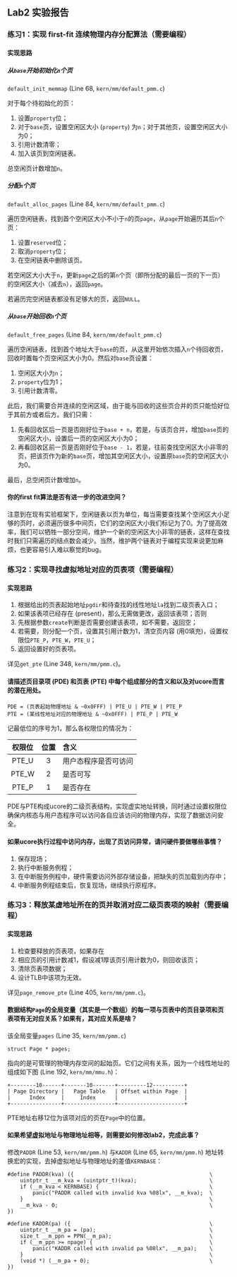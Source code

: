 ## Lab2 实验报告

### 练习1：实现 first-fit 连续物理内存分配算法（需要编程）

#### 实现思路

##### 从`base`开始初始化`n`个页

`default_init_memmap` (Line 68, `kern/mm/default_pmm.c`)

对于每个待初始化的页：

1. 设置`property`位；
2. 对于`base`页，设置空闲区大小 (`property`) 为`n`；对于其他页，设置空闲区大小为0；
3. 引用计数清零；
4. 加入该页到空闲链表。

总空闲页计数增加`n`。

##### 分配`n`个页

`default_alloc_pages` (Line 84, `kern/mm/default_pmm.c`)

遍历空闲链表，找到首个空闲区大小不小于`n`的页`page`，从`page`开始遍历其后`n`个页：

1. 设置`reserved`位；
2. 取消`property`位；
3. 在空闲链表中删除该页。

若空闲区大小大于`n`，更新`page`之后的第`n`个页（即所分配的最后一页的下一页）的空闲区大小（减去`n`），返回`page`。

若遍历完空闲链表都没有足够大的页，返回`NULL`。

##### 从`base`开始回收`n`个页

`default_free_pages` (Line 84, `kern/mm/default_pmm.c`)

遍历空闲链表，找到首个地址大于`base`的页，从这里开始依次插入`n`个待回收页，回收时置每个页空闲区大小为0。然后对`base`页设置：

1. 空闲区大小为`n`；
2. `property`位为1；
3. 引用计数清零。

此后，我们需要合并连续的空闲区域，由于能与回收的这些页合并的页只能恰好位于其前方或者后方。我们只需：

1. 先看回收区后一页是否刚好位于`base + n`，若是，与该页合并，增加`base`页的空闲区大小，设置后一页的空闲区大小为0；
2. 再看回收区前一页是否刚好位于`base - 1`，若是，往前查找空闲区大小非零的页，把该页作为新的`base`页，增加其空闲区大小，设置原`base`页的空闲区大小为0。

最后，总空闲页计数增加`n`。

#### 你的first fit算法是否有进一步的改进空间？

注意到在现有实验框架下，空闲链表以页为单位，每当需要查找某个空闲区大小足够的页时，必须遍历很多中间页，它们的空闲区大小我们标记为了0。为了提高效率，我们可以牺牲一部分空间，维护一个新的空闲区大小非零的链表，这样在查找时我们只需遍历的结点数会减少。当然，维护两个链表对于编程实现来说更加麻烦，也更容易引入难以察觉的bug。

### 练习2：实现寻找虚拟地址对应的页表项（需要编程）

#### 实现思路

1. 根据给出的页表起始地址`pgdir`和待查找的线性地址`la`找到二级页表入口；
2. 如果该表项已经存在 (present)，那么无需做更改，返回该表项；否则
3. 先根据参数`create`判断是否需要创建该表项，如不需要，返回空；
4. 若需要，则分配一个页，设置其引用计数为1，清空页内容 (用0填充)，设置权限位`PTE_P`，`PTE_W`，`PTE_U`；
5. 返回设置好的页表项。

详见`get_pte` (Line 348, `kern/mm/pmm.c`)。

#### 请描述页目录项 (PDE) 和页表 (PTE) 中每个组成部分的含义和以及对ucore而言的潜在用处。

    PDE = (页表起始物理地址 & ~0x0FFF) | PTE_U | PTE_W | PTE_P
    PTE = (某线性地址对应的物理地址 & ~0x0FFF) | PTE_P | PTE_W

记最低位的序号为1，那么各权限位的情况为：

| 权限位 | 位置 | 含义 |
| :---: | :--: | :--- |
| PTE_U | 3 | 用户态程序是否可访问 |
| PTE_W | 2 | 是否可写 |
| PTE_P | 1 | 是否存在 |

PDE与PTE构成ucore的二级页表结构，实现虚实地址转换，同时通过设置权限位确保内核态与用户态程序可以访问各自应该访问的物理内存，实现了数据访问安全。

#### 如果ucore执行过程中访问内存，出现了页访问异常，请问硬件要做哪些事情？

1. 保存现场；
2. 执行中断服务例程；
3. 在中断服务例程中，硬件需要访问外部存储设备，把缺失的页加载到内存中；
4. 中断服务例程结束后，恢复现场，继续执行原程序。

### 练习3：释放某虚地址所在的页并取消对应二级页表项的映射（需要编程）

#### 实现思路

1. 检查要释放的页表项，如果存在
2. 相应页的引用计数减1，假设减1厚该页引用计数为0，则回收该页；
3. 清除页表项数据；
4. 设计TLB中该项为无效。

详见`page_remove_pte` (Line 405, `kern/mm/pmm.c`)。

#### 数据结构`Page`的全局变量（其实是一个数组）的每一项与页表中的页目录项和页表项有无对应关系？如果有，其对应关系是啥？

该全局变量`pages` (Line 35, `kern/mm/pmm.c`)

    struct Page * pages;

指向的是可管理的物理内存空间的起始页。它们之间有关系，因为一个线性地址的组成如下图 (Line 192, `kern/mm/mmu.h`)：

    +--------10------+-------10-------+---------12----------+
    | Page Directory |   Page Table   | Offset within Page  |
    |      Index     |     Index      |                     |
    +----------------+----------------+---------------------+

PTE地址右移12位为该项对应的页在`Page`中的位置。

#### 如果希望虚拟地址与物理地址相等，则需要如何修改lab2，完成此事？

修改`PADDR` (Line 53, `kern/mm/pmm.h`) 与`KADDR` (Line 65, `kern/mm/pmm.h`) 地址转换宏的实现，去掉虚拟地址与物理地址的差值`KERNBASE`：

    #define PADDR(kva) ({                                           \
        uintptr_t __m_kva = (uintptr_t)(kva);                       \
        if (__m_kva < KERNBASE) {                                   \
            panic("PADDR called with invalid kva %08lx", __m_kva);  \
        }                                                           \
        __m_kva - 0;                                                \
    })

    #define KADDR(pa) ({                                            \
        uintptr_t __m_pa = (pa);                                    \
        size_t __m_ppn = PPN(__m_pa);                               \
        if (__m_ppn >= npage) {                                     \
            panic("KADDR called with invalid pa %08lx", __m_pa);    \
        }                                                           \
        (void *) (__m_pa + 0);                                      \
    })
